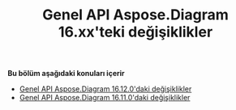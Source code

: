 ﻿---
title: Genel API Aspose.Diagram 16.xx'teki değişiklikler
type: docs
weight: 20
url: /tr/java/public-api-changes-in-aspose-diagram-16-x-x/
---
**Bu bölüm aşağıdaki konuları içerir**
- [Genel API Aspose.Diagram 16.12.0'daki değişiklikler](/diagram/tr/java/public-api-changes-in-aspose-diagram-16-12-0/)
- [Genel API Aspose.Diagram 16.11.0'daki değişiklikler](/diagram/tr/java/public-api-changes-in-aspose-diagram-16-11-0/)
